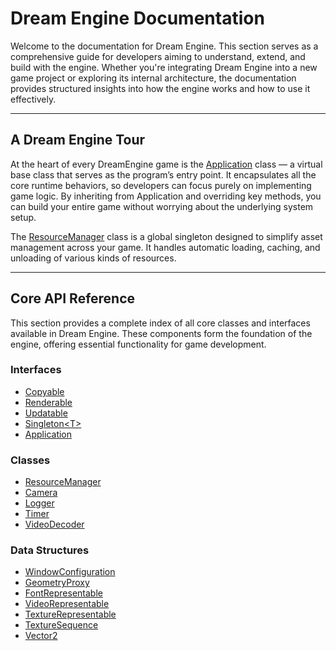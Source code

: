 # Dream Engine Documentation

Welcome to the documentation for Dream Engine. This section serves as a comprehensive
guide for developers aiming to understand, extend, and build with the engine. Whether 
you're integrating Dream Engine into a new game project or exploring its internal 
architecture, the documentation provides structured insights into how the engine works 
and how to use it effectively.

---

## A Dream Engine Tour

At the heart of every DreamEngine game is the 
[Application](Application.md) class — a virtual base 
class that serves as the program’s entry point. 
It encapsulates all the core runtime behaviors,
so developers can focus purely on implementing game logic. 
By inheriting from Application and overriding key methods, 
you can build your entire game without worrying about 
the underlying system setup.

The [ResourceManager](ResourceManager.md) class is a 
global singleton designed to simplify asset management
across your game. It handles automatic loading, caching, 
and unloading of various kinds of resources.

---

## Core API Reference
This section provides a complete index of all core 
classes and interfaces available in Dream Engine. 
These components form the foundation of the engine, 
offering essential functionality for game development.

### Interfaces

- [Copyable](Copyable.md)
- [Renderable](Renderable.md)
- [Updatable](Updatable.md)
- [Singleton\<T\>](Singleton.md)
- [Application](Application.md)

### Classes

- [ResourceManager](ResourceManager.md)
- [Camera](Camera.md)
- [Logger](Logger.md)
- [Timer](Timer.md)
- [VideoDecoder](VideoDecoder.md)

### Data Structures
- [WindowConfiguration](WindowConfiguration.md)
- [GeometryProxy](GeometryProxy.md)
- [FontRepresentable](FontRepresentable.md)
- [VideoRepresentable](VideoRepresentable.md)
- [TextureRepresentable](TextureRepresentable.md)
- [TextureSequence](TextureSequence.md)
- [Vector2](Vector2.md)